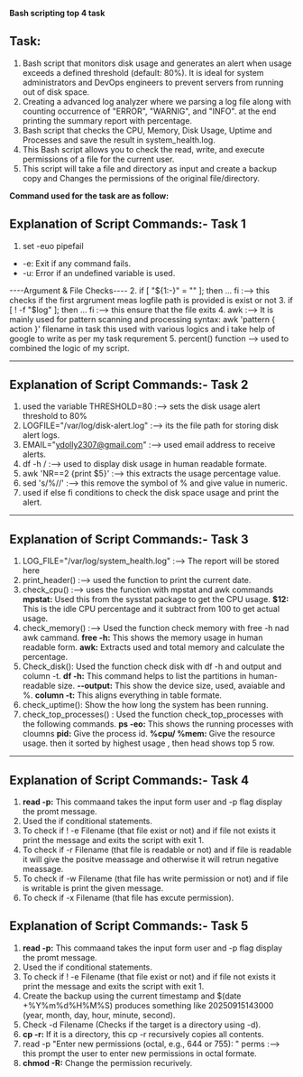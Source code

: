 **Bash scripting top 4 task**
## Task:
1.	Bash script that monitors disk usage and generates an alert when usage exceeds a defined threshold (default: 80%).  It is ideal for system administrators and DevOps engineers to prevent servers from running out of disk space.
2.	Creating a advanced log analyzer where we parsing a log file along with counting occurrence of "ERROR", "WARNIG", and "INFO". at the end printing the summary report with percentage.
3. Bash script that checks the CPU, Memory, Disk Usage, Uptime and Processes and save the result in system_health.log.
4. This Bash script allows you to check the read, write, and execute permissions of a file for the current user.
5. This script will take a file and directory as input and create a backup copy and Changes the permissions of the original file/directory.

**Command used for  the task are as follow:**
## Explanation of Script Commands:- Task 1
1. set -euo pipefail
 - -e: Exit if any command fails.
 - -u: Error if an undefined variable is used.

 ----Argument & File Checks----
2. if [ "${1:-}" = "" ]; then ... fi :-->  this checks if the first argrument meas logfile path is provided is exist or not
3. if [ ! -f "$log" ]; then ... fi :--> this ensure that the file exits 
4. awk :--> It is mainly used for pattern scanning and processing
   syntax: 
   awk 'pattern { action }' filename
in task this used with various logics and i take help of google to write as per my task requrement
5. percent() function --> used to combined the logic of my script.

---
## Explanation of Script Commands:- Task 2
1. used the variable THRESHOLD=80 :--> sets the disk usage alert threshold to 80%
2. LOGFILE="/var/log/disk-alert.log" :--> its the file path for storing disk alert logs.
3. EMAIL="ydolly2307@gmail.com" :--> used email address to receive alerts.
4. df -h / :--> used to display disk usage in human readable formate.
5. awk 'NR==2 {print $5}' :--> this extracts the usage percentage value.
6. sed 's/%//' :--> this remove the symbol of % and give value in numeric.
7. used if else fi conditions to check the disk space usage and print the alert.
---
## Explanation of Script Commands:- Task 3
1. LOG_FILE="/var/log/system_health.log" :--> The report will be stored here 
2. print_header() :--> used the function to print the current date.
3. check_cpu() :--> uses the function with mpstat and awk commands
 **mpstat:** Used this from the sysstat package to get the CPU usage.
   **$12:** This is the idle CPU percentage and it subtract from 100 to get actual usage.
4. check_memory() :--> Used the function check memory with free -h nad awk cammand.
   **free -h:** This shows the memory usage in human readable form.
   **awk:** Extracts used and total memory and calculate the percentage.
5. Check_disk(): Used the function check disk with df -h and output and column -t.
   **df -h:** This command helps to list the partitions in human-readable size.
   **--output:** This show the device size, used, avaiable and %.
   **column -t:** This aligns everything in table formate.
6. check_uptime(): Show the how long the system has been running.
7. check_top_processes() : Used the function check_top_processes with the following commands.
   **ps -eo:** This shows the running processes with cloumns
   **pid:** Give the process id.
   **%cpu/ %mem:** Give the resource usage.
   then it sorted by highest usage , then head shows top 5 row.
---
## Explanation of Script Commands:- Task 4
1. **read -p:** This commaand takes the input form user and -p flag display  the promt message.
2. Used the if conditional statements.
3. To check if ! -e Filename (that file exist or not) and if file not exists it print the message and exits the script with exit 1.
4. To check if -r Filename (that file is readable or not) and if file is readable it will give the positve meassage and otherwise it will retrun negative meassage.
5. To check if -w Filename (that file has write permission or not) and if file is writable is print the given message.
6. To check if -x Filename (that file has excute permission).

## Explanation of Script Commands:- Task 5
1. **read -p:** This commaand takes the input form user and -p flag display  the promt message.
2. Used the if conditional statements.
3. To check if ! -e Filename (that file exist or not) and if file not exists it print the message and exits the script with exit 1.
4. Create the backup using the current timestamp and $(date +%Y%m%d%H%M%S) produces something like 20250915143000 (year, month, day, hour, minute, second).
5. Check -d Filename (Checks if the target is a directory using -d).
6. **cp -r:** If it is a directory, this  cp -r recursively copies all contents.
7. read -p "Enter new permissions (octal, e.g., 644 or 755): " perms :--> this prompt the user to enter new permissions in octal formate.
8. **chmod -R:** Change the permission recurively.






